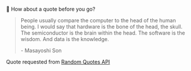 📣 How about a quote before you go?

> People usually compare the computer to the head of the human being. I would say that hardware is the bone of the head, the skull. The semiconductor is the brain within the head. The software is the wisdom. And data is the knowledge.
>
> <p>- Masayoshi Son</p>

Quote requested from [Random Quotes API](https://github.com/lukePeavey/quotable)
